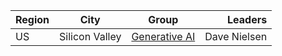 | Region | City   | Group | Leaders |
| :---- | :----: | :----: | ----: |
| US | Silicon Valley | [Generative AI](https://meetup.com/silicon-valley-gen-ai) | Dave Nielsen |
